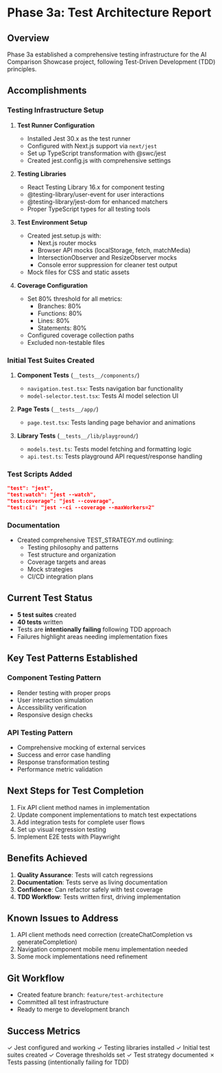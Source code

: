 # Phase 3a: Test Architecture Report

## Overview
Phase 3a established a comprehensive testing infrastructure for the AI Comparison Showcase project, following Test-Driven Development (TDD) principles.

## Accomplishments

### Testing Infrastructure Setup
1. **Test Runner Configuration**
   - Installed Jest 30.x as the test runner
   - Configured with Next.js support via `next/jest`
   - Set up TypeScript transformation with @swc/jest
   - Created jest.config.js with comprehensive settings

2. **Testing Libraries**
   - React Testing Library 16.x for component testing
   - @testing-library/user-event for user interactions
   - @testing-library/jest-dom for enhanced matchers
   - Proper TypeScript types for all testing tools

3. **Test Environment Setup**
   - Created jest.setup.js with:
     - Next.js router mocks
     - Browser API mocks (localStorage, fetch, matchMedia)
     - IntersectionObserver and ResizeObserver mocks
     - Console error suppression for cleaner test output
   - Mock files for CSS and static assets

4. **Coverage Configuration**
   - Set 80% threshold for all metrics:
     - Branches: 80%
     - Functions: 80%
     - Lines: 80%
     - Statements: 80%
   - Configured coverage collection paths
   - Excluded non-testable files

### Initial Test Suites Created

1. **Component Tests** (`__tests__/components/`)
   - `navigation.test.tsx`: Tests navigation bar functionality
   - `model-selector.test.tsx`: Tests AI model selection UI

2. **Page Tests** (`__tests__/app/`)
   - `page.test.tsx`: Tests landing page behavior and animations

3. **Library Tests** (`__tests__/lib/playground/`)
   - `models.test.ts`: Tests model fetching and formatting logic
   - `api.test.ts`: Tests playground API request/response handling

### Test Scripts Added
```json
"test": "jest",
"test:watch": "jest --watch",
"test:coverage": "jest --coverage",
"test:ci": "jest --ci --coverage --maxWorkers=2"
```

### Documentation
- Created comprehensive TEST_STRATEGY.md outlining:
  - Testing philosophy and patterns
  - Test structure and organization
  - Coverage targets and areas
  - Mock strategies
  - CI/CD integration plans

## Current Test Status
- **5 test suites** created
- **40 tests** written
- Tests are **intentionally failing** following TDD approach
- Failures highlight areas needing implementation fixes

## Key Test Patterns Established

### Component Testing Pattern
- Render testing with proper props
- User interaction simulation
- Accessibility verification
- Responsive design checks

### API Testing Pattern
- Comprehensive mocking of external services
- Success and error case handling
- Response transformation testing
- Performance metric validation

## Next Steps for Test Completion
1. Fix API client method names in implementation
2. Update component implementations to match test expectations
3. Add integration tests for complete user flows
4. Set up visual regression testing
5. Implement E2E tests with Playwright

## Benefits Achieved
1. **Quality Assurance**: Tests will catch regressions
2. **Documentation**: Tests serve as living documentation
3. **Confidence**: Can refactor safely with test coverage
4. **TDD Workflow**: Tests written first, driving implementation

## Known Issues to Address
1. API client methods need correction (createChatCompletion vs generateCompletion)
2. Navigation component mobile menu implementation needed
3. Some mock implementations need refinement

## Git Workflow
- Created feature branch: `feature/test-architecture`
- Committed all test infrastructure
- Ready to merge to development branch

## Success Metrics
✓ Jest configured and working
✓ Testing libraries installed
✓ Initial test suites created
✓ Coverage thresholds set
✓ Test strategy documented
✗ Tests passing (intentionally failing for TDD)